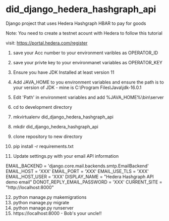 # did_django_hedera_hashgraph_api
Django project that uses Hedera Hashgraph HBAR to pay for goods

Note: You need to create a testnet acount with Hedera to follow this tutorial

visit: https://portal.hedera.com/register

1) save your Acc number to your environment varibles as OPERATOR_ID
2) save your privte key to your environmanet variables as OPERATOR_KEY
3) Ensure you have JDK Installed at least version 11
4) Add JAVA_HOME to you environment variables and ensure the path is to your version of JDK - mine is C:\Program Files\Java\jdk-16.0.1
5) Edit 'Path' in environment variables and add %JAVA_HOME%\bin\server

6) cd to development directory
7) mkvirtualenv did_django_hedera_hashgraph_api
8) mkdir did_django_hedera_hashgraph_api
9) clone repository to new directory
10) pip install -r requirements.txt
11) Update settings.py with your email API information

EMAIL_BACKEND = 'django.core.mail.backends.smtp.EmailBackend'
EMAIL_HOST = 'XXX'
EMAIL_PORT = 'XXX'
EMAIL_USE_TLS = 'XXX'
EMAIL_HOST_USER = 'XXX'
DISPLAY_NAME = "Hedera Hashgraph API demo email"
DONOT_REPLY_EMAIL_PASSWORD = 'XXX'
CURRENT_SITE = "http://localhost:8000"


12) python manage.py makemigrations
13) python manage.py migrate
14) python manage.py runserver
15) https://localhost:8000 - Bob's your uncle!! 

